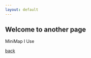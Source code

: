 ```yaml
---
layout: default
---
```


## Welcome to another page

MiniMap I Use <a href="http://chocolateminecraft.com/mods/Xaeros_Minimap_1.13.3_Forge_1.12.jar"></a>


[back](./)
